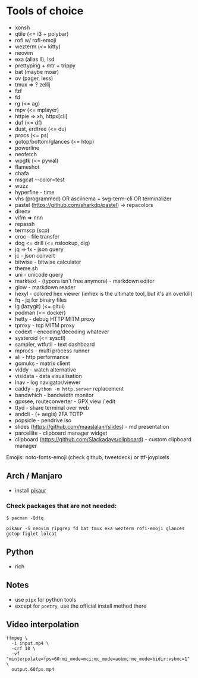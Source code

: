 # Tools of choice

- xonsh
- qtile (<= i3 + polybar)
- rofi w/ rofi-emoji
- wezterm (<= kitty)
- neovim
- exa (alias ll), lsd
- prettyping + mtr + trippy
- bat (maybe moar)
- ov (pager, less)
- tmux => ? zellij
- fzf
- fd
- rg (<= ag)
- mpv (<= mplayer)
- httpie => xh, httpx[cli]
- duf (<= df)
- dust, erdtree (<= du)
- procs (<= ps)
- gotop/bottom/glances (<= htop)
- powerline
- neofetch
- wpgtk (<= pywal)
- flameshot
- chafa
- msgcat --color=test
- wuzz
- hyperfine - time
- vhs (programmed) OR asciinema + svg-term-cli OR terminalizer
- pastel (https://github.com/sharkdp/pastel) -> repacolors
- direnv
- vifm => nnn
- repassh
- termscp (scp)
- croc - file transfer
- dog <= drill (<= nslookup, dig)
- jq => fx - json query
- jc - json convert
- bitwise - bitwise calculator
- theme.sh
- uni - unicode query
- marktext - (typora isn't free anymore) - markdown editor
- glow - markdown reader
- hexyl - colored hex viewer (imhex is the ultimate tool, but it's an overkill)
- fq - jq for binary files
- lg (lazygit) (<= gitui)
- podman (<= docker)
- hetty - debug HTTP MITM proxy
- tproxy - tcp MITM proxy
- codext - encoding/decoding whatever
- systeroid (<= sysctl)
- sampler, wtfutil - text dashboard
- mprocs - multi process runner
- ali - http performance
- gomuks - matrix client
- viddy - watch alternative
- visidata - data visualisation
- lnav - log navigator/viewer
- caddy - `python -m http.server` replacement
- bandwhich - bandwidth monitor
- gpxsee, routeconverter - GPX view / edit
- ttyd - share terminal over web
- andcli - (+ aegis) 2FA TOTP
- popsicle - pendrive iso
- slides (https://github.com/maaslalani/slides) - md presentation
- parcellite - clipboard manager widget
- clipboard (https://github.com/Slackadays/clipboard) - custom clipboard manager

Emojis: noto-fonts-emoji (check github, tweetdeck) or ttf-joypixels

## Arch / Manjaro

- install [pikaur](https://github.com/actionless/pikaur)

### Check packages that are not needed:
```
$ pacman -Qdtq
```

```
pikaur -S neovim ripgrep fd bat tmux exa wezterm rofi-emoji glances gotop figlet lolcat
```

## Python

- rich

## Notes

- use `pipx` for python tools
- except for `poetry`, use the official install method there

## Video interpolation

```
ffmpeg \
  -i input.mp4 \
  -crf 10 \
  -vf "minterpolate=fps=60:mi_mode=mci:mc_mode=aobmc:me_mode=bidir:vsbmc=1" \
  output.60fps.mp4
```

